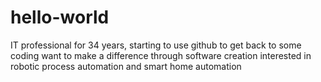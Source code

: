 # hello-world
IT professional for 34 years, starting to use github to get back to some coding
want to make a difference through software creation
interested in robotic process automation and smart home automation
